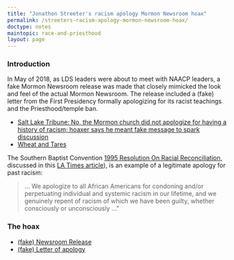 ```yaml
---
title: "Jonathon Streeter's racism apology Mormon Newsroom hoax"
permalink: /streeters-racism-apology-mormon-newsroom-hoax/
doctype: notes
maintopic: race-and-priesthood
layout: page
---
```


### Introduction

In May of 2018, as LDS leaders were about to meet with NAACP leaders, a fake Mormon Newsroom release was made that closely mimicked the look and feel of the actual Mormon Newsroom.  The release included a (fake) letter from the First Presidency formally apologizing for its racist teachings and the Priesthood/temple ban.

* [Salt Lake Tribune: No, the Mormon church did not apologize for having a history of racism; hoaxer says he meant fake message to spark discussion](https://www.sltrib.com/news/2018/05/17/no-the-mormon-church-did-not-apologize-for-having-a-history-of-racism/)
* [Wheat and Tares](https://wheatandtares.org/2018/05/17/apology-hoax-false-mormon-newsroom-statement-on-priesthood-ban-sweeps-social-media-thursday-morning/)

The Southern Baptist Convention [1995 Resolution On Racial Reconciliation](http://www.sbc.net/resolutions/899/resolution-on-racial-reconciliation-on-the-150th-anniversary-of-the-southern-baptist-convention), discussed in this [LA Times article](https://www.latimes.com/archives/la-xpm-1995-06-21-mn-15534-story.html)), is an example of a legitimate apology for past racism:

> ... We apologize to all African Americans for condoning and/or perpetuating individual and systemic racism in our lifetime, and we genuinely repent of racism of which we have been guilty, whether consciously or unconsciously ..."

### The hoax

* [(fake) Newsroom Release](https://web.archive.org/web/20180517191350/https://www.mormon-newsroom.org/article/president-nelson-meets-with-NAACP-offers-apology-for-history-of-racism/)
* [(fake) Letter of apology](https://web.archive.org/web/20180517165134/https://www.mormon-newsroom.org/multimedia/file/President-Nelson-Meets-With-NAACP-Offers-Apology-for-History-of-Racism.pdf)

